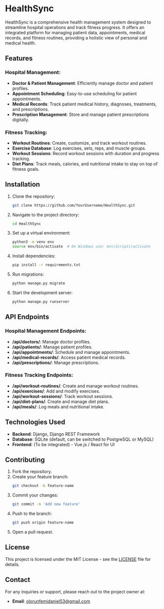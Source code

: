 # HealthSync

HealthSync is a comprehensive health management system designed to streamline hospital operations and track fitness progress. It offers an integrated platform for managing patient data, appointments, medical records, and fitness routines, providing a holistic view of personal and medical health.

## Features

### Hospital Management:
- **Doctor & Patient Management**: Efficiently manage doctor and patient profiles.
- **Appointment Scheduling**: Easy-to-use scheduling for patient appointments.
- **Medical Records**: Track patient medical history, diagnoses, treatments, and prescriptions.
- **Prescription Management**: Store and manage patient prescriptions digitally.

### Fitness Tracking:
- **Workout Routines**: Create, customize, and track workout routines.
- **Exercise Database**: Log exercises, sets, reps, and muscle groups.
- **Workout Sessions**: Record workout sessions with duration and progress tracking.
- **Diet Plans**: Track meals, calories, and nutritional intake to stay on top of fitness goals.

## Installation

1. Clone the repository:
   ```bash
   git clone https://github.com/YourUsername/HealthSync.git
   ```
2. Navigate to the project directory:
   ```bash
   cd HealthSync
   ```
3. Set up a virtual environment:
   ```bash
   python3 -m venv env
   source env/bin/activate  # On Windows use: env\Scripts\activate
   ```
4. Install dependencies:
   ```bash
   pip install -r requirements.txt
   ```
5. Run migrations:
   ```bash
   python manage.py migrate
   ```
6. Start the development server:
   ```bash
   python manage.py runserver
   ```

## API Endpoints

### Hospital Management Endpoints:
- **/api/doctors/**: Manage doctor profiles.
- **/api/patients/**: Manage patient profiles.
- **/api/appointments/**: Schedule and manage appointments.
- **/api/medical-records/**: Access patient medical records.
- **/api/prescriptions/**: Manage prescriptions.

### Fitness Tracking Endpoints:
- **/api/workout-routines/**: Create and manage workout routines.
- **/api/exercises/**: Add and modify exercises.
- **/api/workout-sessions/**: Track workout sessions.
- **/api/diet-plans/**: Create and manage diet plans.
- **/api/meals/**: Log meals and nutritional intake.

## Technologies Used
- **Backend**: Django, Django REST Framework
- **Database**: SQLite (default, can be switched to PostgreSQL or MySQL)
- **Frontend**: (To be integrated) - Vue.js / React for UI

## Contributing
1. Fork the repository.
2. Create your feature branch:
   ```bash
   git checkout -b feature-name
   ```
3. Commit your changes:
   ```bash
   git commit -m 'Add new feature'
   ```
4. Push to the branch:
   ```bash
   git push origin feature-name
   ```
5. Open a pull request.

## License
This project is licensed under the MIT License - see the [LICENSE](LICENSE) file for details.

## Contact
For any inquiries or support, please reach out to the project owner at:
- **Email**: olorunfemidaniel53@gmail.com
```
